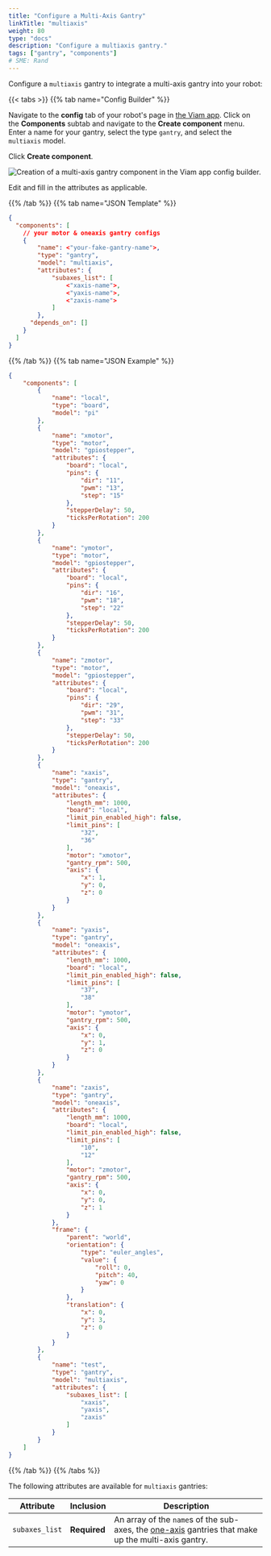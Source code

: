 ```yaml
---
title: "Configure a Multi-Axis Gantry"
linkTitle: "multiaxis"
weight: 80
type: "docs"
description: "Configure a multiaxis gantry."
tags: ["gantry", "components"]
# SME: Rand
---
```


Configure a `multiaxis` gantry to integrate a multi-axis gantry into your robot:

{{< tabs >}}
{{% tab name="Config Builder" %}}

Navigate to the **config** tab of your robot's page in [the Viam app](https://app.viam.com).
Click on the **Components** subtab and navigate to the **Create component** menu.
Enter a name for your gantry, select the type `gantry`, and select the `multiaxis` model.

Click **Create component**.

![Creation of a multi-axis gantry component in the Viam app config builder.](../img/multiaxis-ui-config.png)

Edit and fill in the attributes as applicable.

{{% /tab %}}
{{% tab name="JSON Template" %}}

```json {class="line-numbers linkable-line-numbers"}
{
  "components": [
    // your motor & oneaxis gantry configs
    {
        "name": <"your-fake-gantry-name">,
        "type": "gantry",
        "model": "multiaxis",
        "attributes": {
            "subaxes_list": [
                <"xaxis-name">,
                <"yaxis-name">,
                <"zaxis-name">
            ]
        },
      "depends_on": []
    }
  ]
}
```

{{% /tab %}}
{{% tab name="JSON Example" %}}

```json {class="line-numbers linkable-line-numbers"}
{
    "components": [
        {
            "name": "local",
            "type": "board",
            "model": "pi"
        },
        {
            "name": "xmotor",
            "type": "motor",
            "model": "gpiostepper",
            "attributes": {
                "board": "local",
                "pins": {
                    "dir": "11",
                    "pwm": "13",
                    "step": "15"
                },
                "stepperDelay": 50,
                "ticksPerRotation": 200
            }
        },
        {
            "name": "ymotor",
            "type": "motor",
            "model": "gpiostepper",
            "attributes": {
                "board": "local",
                "pins": {
                    "dir": "16",
                    "pwm": "18",
                    "step": "22"
                },
                "stepperDelay": 50,
                "ticksPerRotation": 200
            }
        },
        {
            "name": "zmotor",
            "type": "motor",
            "model": "gpiostepper",
            "attributes": {
                "board": "local",
                "pins": {
                    "dir": "29",
                    "pwm": "31",
                    "step": "33"
                },
                "stepperDelay": 50,
                "ticksPerRotation": 200
            }
        },
        {
            "name": "xaxis",
            "type": "gantry",
            "model": "oneaxis",
            "attributes": {
                "length_mm": 1000,
                "board": "local",
                "limit_pin_enabled_high": false,
                "limit_pins": [
                    "32",
                    "36"
                ],
                "motor": "xmotor",
                "gantry_rpm": 500,
                "axis": {
                    "x": 1,
                    "y": 0,
                    "z": 0
                }
            }
        },
        {
            "name": "yaxis",
            "type": "gantry",
            "model": "oneaxis",
            "attributes": {
                "length_mm": 1000,
                "board": "local",
                "limit_pin_enabled_high": false,
                "limit_pins": [
                    "37",
                    "38"
                ],
                "motor": "ymotor",
                "gantry_rpm": 500,
                "axis": {
                    "x": 0,
                    "y": 1,
                    "z": 0
                }
            }
        },
        {
            "name": "zaxis",
            "type": "gantry",
            "model": "oneaxis",
            "attributes": {
                "length_mm": 1000,
                "board": "local",
                "limit_pin_enabled_high": false,
                "limit_pins": [
                    "10",
                    "12"
                ],
                "motor": "zmotor",
                "gantry_rpm": 500,
                "axis": {
                    "x": 0,
                    "y": 0,
                    "z": 1
                }
            },
            "frame": {
                "parent": "world",
                "orientation": {
                    "type": "euler_angles",
                    "value": {
                        "roll": 0,
                        "pitch": 40,
                        "yaw": 0
                    }
                },
                "translation": {
                    "x": 0,
                    "y": 3,
                    "z": 0
                }
            }
        },
        {
            "name": "test",
            "type": "gantry",
            "model": "multiaxis",
            "attributes": {
                "subaxes_list": [
                    "xaxis",
                    "yaxis",
                    "zaxis"
                ]
            }
        }
    ]
}
```

{{% /tab %}}
{{% /tabs %}}

The following attributes are available for `multiaxis` gantries:

| Attribute | Inclusion | Description |
| ----------- | -------------- | --------------  |
| `subaxes_list`  | **Required** | An array of the `name`s of the sub-axes, the [one-axis](/components/gantry/oneaxis) gantries that make up the multi-axis gantry. |
